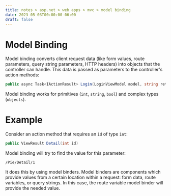 ```yaml
---
title: notes > asp.net > web apps > mvc > model binding
date: 2023-05-03T00:00:00-06:00
draft: false
---
```


# Model Binding
Model binding converts client request data (like form values, route parameters, query string parameters, HTTP headers) into objects that the controller can handle.  This data is passed as parameters to the controller's action methods:
```cs
public async Task<IActionResult> Login(LoginViewModel model, string returnUrl = null) { ... }
```

Model binding works for primitives (`int`, `string`, `bool`) and complex types (`objects`).

# Example
Consider an action method that requires an `id` of type `int`:  
```cs
public ViewResult Detail(int id)
```

Model binding will try to find the value for this parameter:  
```
/Pie/Detail/1
```
It does this by using model binders.  Model binders are components which provide values from a certain location within a request:  form data, route variables, or query strings.  In this case, the route variable model binder will provide the needed value.
